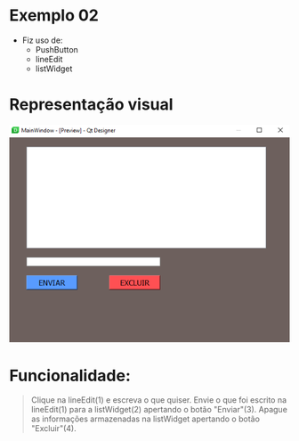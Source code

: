 # Exemplo 02
* Fiz uso de:
   * PushButton
   * lineEdit
   * listWidget
   
# Representação visual
![](https://github.com/JodanGalas/PyQt5/blob/master/Exemplo%2002/Imagens/tela%2001.PNG)
# Funcionalidade:
> Clique na lineEdit(1) e escreva o que quiser.
> Envie o que foi escrito na lineEdit(1) para a listWidget(2) apertando o botão "Enviar"(3).
> Apague as informações armazenadas na listWidget apertando o botão "Excluir"(4).
